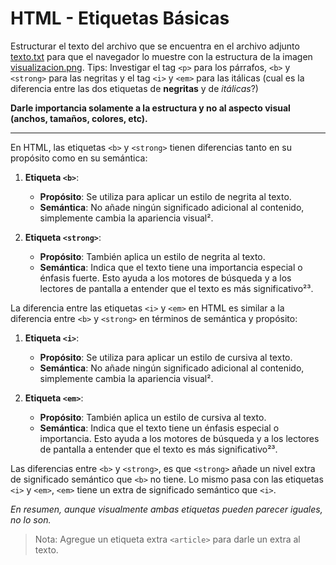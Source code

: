 # HTML - Etiquetas Básicas

Estructurar el texto del archivo que se encuentra en el archivo adjunto [texto.txt](./task/texto.txt "enunciado") para que el navegador lo muestre con la estructura de la imagen [visualizacion.png](./task/visualizacion.png "resultado"). Tips: Investigar el tag `<p>` para los párrafos, `<b>` y `<strong>` para las negritas y el tag `<i>` y `<em>` para las itálicas (cual es la diferencia entre las dos etiquetas de **negritas** y de *itálicas*?)

**Darle importancia solamente a la estructura y no al aspecto visual (anchos, tamaños, colores, etc).**

---

En HTML, las etiquetas `<b>` y `<strong>` tienen diferencias tanto en su propósito como en su semántica:

1. **Etiqueta `<b>`**:
   - **Propósito**: Se utiliza para aplicar un estilo de negrita al texto.
   - **Semántica**: No añade ningún significado adicional al contenido, simplemente cambia la apariencia visual².

2. **Etiqueta `<strong>`**:
   - **Propósito**: También aplica un estilo de negrita al texto.
   - **Semántica**: Indica que el texto tiene una importancia especial o énfasis fuerte. Esto ayuda a los motores de búsqueda y a los lectores de pantalla a entender que el texto es más significativo²³.

La diferencia entre las etiquetas `<i>` y `<em>` en HTML es similar a la diferencia entre `<b>` y `<strong>` en términos de semántica y propósito:

1. **Etiqueta `<i>`**:
   - **Propósito**: Se utiliza para aplicar un estilo de cursiva al texto.
   - **Semántica**: No añade ningún significado adicional al contenido, simplemente cambia la apariencia visual².

2. **Etiqueta `<em>`**:
   - **Propósito**: También aplica un estilo de cursiva al texto.
   - **Semántica**: Indica que el texto tiene un énfasis especial o importancia. Esto ayuda a los motores de búsqueda y a los lectores de pantalla a entender que el texto es más significativo²³.

Las diferencias entre `<b>` y `<strong>`, es que `<strong>` añade un nivel extra de significado semántico que `<b>` no tiene.
Lo mismo pasa con las etiquetas `<i>` y `<em>`, `<em>` tiene un extra de significado semántico que `<i>`.

<em>En resumen, aunque visualmente ambas etiquetas pueden parecer iguales, no lo son.</em>

>Nota: Agregue un etiqueta extra `<article>` para darle un extra al texto.